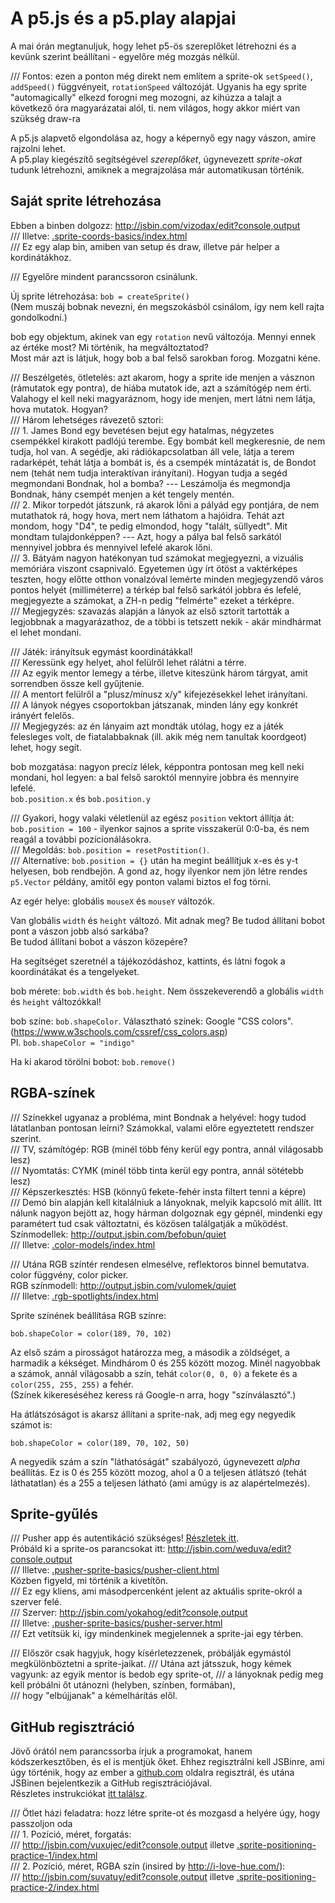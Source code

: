 # A p5.js és a p5.play alapjai

A mai órán megtanuljuk, hogy lehet p5-ös szereplőket létrehozni és a kevünk szerint beállítani - egyelőre még mozgás nélkül.  

/// Fontos: ezen a ponton még direkt nem említem a sprite-ok `setSpeed()`, `addSpeed()` függvényeit, `rotationSpeed` változóját. Ugyanis ha egy sprite "automagically" elkezd forogni meg mozogni, az kihúzza a talajt a következő óra magyarázatai alól, ti. nem világos, hogy akkor miért van szükség draw-ra   

A p5.js alapvető elgondolása az, hogy a képernyő egy nagy vászon, amire rajzolni lehet.  
A p5.play kiegészítő segítségével _szereplőket_, úgynevezett _sprite-okat_ tudunk létrehozni, amiknek a megrajzolása már automatikusan történik.  

## Saját sprite létrehozása

Ebben a binben dolgozz: http://jsbin.com/vizodax/edit?console,output  
/// Illetve: [.sprite-coords-basics/index.html](.sprite-coords-basics/index.html)  
/// Ez egy alap bin, amiben van setup és draw, illetve pár helper a kordinátákhoz.  

/// Egyelőre mindent parancssoron csinálunk.  

Új sprite létrehozása: `bob = createSprite()`  
(Nem muszáj bobnak nevezni, én megszokásból csinálom, így nem kell rajta gondolkodni.)  

bob egy objektum, akinek van egy `rotation` nevű változója.
Mennyi ennek az értéke most? Mi történik, ha megváltoztatod?  
Most már azt is látjuk,  hogy bob a bal felső sarokban forog. Mozgatni kéne.  

/// Beszélgetés, ötletelés: azt akarom, hogy a sprite ide menjen a vásznon (rámutatok egy pontra), de hiába mutatok ide, azt a számítógép nem érti. Valahogy el kell neki magyaráznom, hogy ide menjen, mert látni nem látja, hova mutatok. Hogyan?  
/// Három lehetséges rávezető sztori:  
/// 1. James Bond egy bevetésen bejut egy hatalmas, négyzetes csempékkel kirakott padlójú terembe. Egy bombát kell megkeresnie, de nem tudja, hol van. A segédje, aki rádiókapcsolatban áll vele, látja a terem radarképét, tehát látja a bombát is, és a csempék mintázatát is, de Bondot nem (tehát nem tudja interaktívan irányítani). Hogyan tudja a segéd megmondani Bondnak, hol a bomba? --- Leszámolja és megmondja Bondnak, hány csempét menjen a két tengely mentén.  
/// 2. Mikor torpedót játszunk, rá akarok lőni a pályád egy pontjára, de nem mutathatok rá, hogy hova, mert nem láthatom a hajóidra. Tehát azt mondom, hogy "D4", te pedig elmondod, hogy "talált, süllyedt". Mit mondtam tulajdonképpen? --- Azt, hogy a pálya bal felső sarkától mennyivel jobbra és mennyivel lefelé akarok lőni.  
/// 3. Bátyám nagyon hatékonyan tud számokat megjegyezni, a vizuális memóriára viszont csapnivaló. Egyetemen úgy írt ötöst a vaktérképes teszten, hogy előtte otthon vonalzóval lemérte minden megjegyzendő város pontos helyét (milliméterre) a térkép bal felső sarkától jobbra és lefelé, megjegyezte a számokat, a ZH-n pedig "felmérte" ezeket a térképre.  
/// Megjegyzés: szavazás alapján a lányok az első sztorit tartották a legjobbnak a magyarázathoz, de a többi is tetszett nekik - akár mindhármat el lehet mondani.  

/// Játék: irányítsuk egymást koordinátákkal!  
/// Keressünk egy helyet, ahol felülről lehet rálátni a térre.  
/// Az egyik mentor lemegy a térbe, illetve kiteszünk három tárgyat, amit sorrendben össze kell gyűjtenie.  
/// A mentort felülről a "plusz/mínusz x/y" kifejezésekkel lehet irányítani.  
/// A lányok négyes csoportokban játszanak, minden lány egy konkrét irányért felelős.  
/// Megjegyzés: az én lányaim azt mondták utólag, hogy ez a játék felesleges volt, de fiatalabbaknak (ill. akik még nem tanultak koordgeot) lehet, hogy segít.  

bob mozgatása: nagyon precíz lélek, képpontra pontosan meg kell neki mondani, hol legyen: a bal felső saroktól mennyire jobbra és mennyire lefelé.  
`bob.position.x` és `bob.position.y`  

/// Gyakori, hogy valaki véletlenül az egész `position` vektort állítja át: `bob.position = 100` - ilyenkor sajnos a sprite visszakerül 0:0-ba, és nem reagál a további pozícionálásokra.  
/// Megoldás: `bob.position = resetPostition()`.  
/// Alternatíve: `bob.position = {}` után ha megint beállítjuk x-es és y-t helyesen, bob rendbejön. A gond az, hogy ilyenkor nem jön létre rendes `p5.Vector` példány, amitől egy ponton valami biztos el fog törni.  

Az egér helye: globális `mouseX` és `mouseY` változók.  

Van globális `width` és `height` változó. Mit adnak meg? Be tudod állítani bobot pont a vászon jobb alsó sarkába?  
Be tudod állítani bobot a vászon közepére?  

Ha segítséget szeretnél a tájékozódáshoz, kattints, és látni fogok a koordinátákat és a tengelyeket.  

bob mérete: `bob.width` és `bob.height`. Nem összekeverendő a globális `width` és `height` változókkal!  

bob színe: `bob.shapeColor`. Választható színek: Google "CSS colors". (https://www.w3schools.com/cssref/css_colors.asp)  
Pl. `bob.shapeColor = "indigo"`  

Ha ki akarod törölni bobot: `bob.remove()`  

## RGBA-színek

/// Színekkel ugyanaz a probléma, mint Bondnak a helyével: hogy tudod látatlanban pontosan leírni? Számokkal, valami előre egyeztetett rendszer szerint.  
/// TV, számítógép: RGB (minél több fény kerül egy pontra, annál világosabb lesz)  
/// Nyomtatás: CYMK (minél több tinta kerül egy pontra, annál sötétebb lesz)  
/// Képszerkesztés: HSB (könnyű fekete-fehér insta filtert tenni a képre)  
/// Demó bin alapján kell kitalálniuk a lányoknak, melyik kapcsoló mit állít. Itt nálunk nagyon bejött az, hogy hárman dolgoznak egy gépnél, mindenki egy paramétert tud csak változtatni, és közösen találgatják a működést.  
Színmodellek: http://output.jsbin.com/befobun/quiet  
/// Illetve: [.color-models/index.html](.color-models/index.html)  

/// Utána RGB színtér rendesen elmesélve, reflektoros binnel bemutatva. color függvény, color picker.  
RGB színmodell: http://output.jsbin.com/vulomek/quiet  
/// Illetve: [.rgb-spotlights/index.html](.rgb-spotlights/index.html)  

Sprite színének beállítása RGB színre:  
```
bob.shapeColor = color(189, 70, 102)
```
Az első szám a pirosságot határozza meg, a második a zöldséget, a harmadik a kékséget. Mindhárom 0 és 255 között mozog. Minél nagyobbak a számok, annál világosabb a szín, tehát `color(0, 0, 0)` a fekete és a `color(255, 255, 255)` a fehér.  
(Színek kikereséséhez keress rá Google-n arra, hogy "színválasztó".)  

Ha átlátszóságot is akarsz állítani a sprite-nak, adj meg egy negyedik számot is:  
```
bob.shapeColor = color(189, 70, 102, 50)
```
A negyedik szám a szín "láthatóságát" szabályozó, úgynevezett _alpha_ beállítás. Ez is 0 és 255 között mozog, ahol a 0 a teljesen átlátszó (tehát láthatatlan) és a 255 a teljesen látható (ami amúgy is az alapértelmezés).  

## Sprite-gyűlés
/// Pusher app és autentikáció szükséges! [Részletek itt](../.private/pusher-auth/README.md).  
Próbáld ki a sprite-os parancsokat itt: http://jsbin.com/weduva/edit?console,output  
/// Illetve: [.pusher-sprite-basics/pusher-client.html](.pusher-sprite-basics/pusher-client.html)  
Közben figyeld, mi történik a kivetítőn.  
/// Ez egy kliens, ami másodpercenként jelent az aktuális sprite-okról a szerver felé.  
/// Szerver: http://jsbin.com/yokahog/edit?console,output  
/// Illetve: [.pusher-sprite-basics/pusher-server.html](.pusher-sprite-basics/pusher-server.html)  
/// Ezt vetítsük ki, így mindenkinek megjelennek a sprite-jai egy térben.  

/// Először csak hagyjuk, hogy kísérletezzenek, próbálják egymástól megkülönböztetni a sprite-jaikat.
/// Utána azt játsszuk, hogy kémek vagyunk: az egyik mentor is bedob egy sprite-ot,
/// a lányoknak pedig meg kell próbálni őt utánozni (helyben, színben, formában),  
/// hogy "elbújjanak" a kémelhárítás elől.  

## GitHub regisztráció

Jövő órától nem parancssorba írjuk a programokat, hanem kódszerkesztőben, és el is mentjük őket. Ehhez regisztrálni kell JSBinre, ami úgy történik, hogy az ember a [github.com](http://github.com) oldalra regisztrál, és utána JSBinen bejelentkezik a GitHub regisztrációjával.  
Részletes instrukciókat [itt találsz](jsbin/jsbin-instructions.md).  

/// Ötlet házi feladatra: hozz létre sprite-ot és mozgasd a helyére úgy, hogy passzoljon oda  
/// 1. Pozíció, méret, forgatás:  
/// http://jsbin.com/vuxujec/edit?console,output illetve [.sprite-positioning-practice-1/index.html](.sprite-positioning-practice-1/index.html)  
/// 2. Pozíció, méret, RGBA szín (insired by http://i-love-hue.com/):  
/// http://jsbin.com/suvatuy/edit?console,output illetve [.sprite-positioning-practice-2/index.html](.sprite-positioning-practice-2/index.html)  
